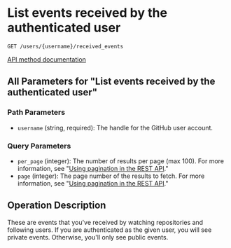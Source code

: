 # List events received by the authenticated user

`GET /users/{username}/received_events`

[API method documentation](https://docs.github.com/rest/activity/events#list-events-received-by-the-authenticated-user)

## All Parameters for "List events received by the authenticated user"

### Path Parameters

- `username` (string, required): The handle for the GitHub user account.
### Query Parameters

- `per_page` (integer): The number of results per page (max 100). For more information, see "[Using pagination in the REST API](https://docs.github.com/rest/using-the-rest-api/using-pagination-in-the-rest-api)."
- `page` (integer): The page number of the results to fetch. For more information, see "[Using pagination in the REST API](https://docs.github.com/rest/using-the-rest-api/using-pagination-in-the-rest-api)."

## Operation Description

These are events that you've received by watching repositories and following users. If you are authenticated as the given user, you will see private events. Otherwise, you'll only see public events.
